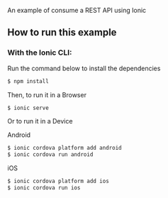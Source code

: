 An example of consume a REST API using Ionic

## How to run this example

### With the Ionic CLI:

Run the command below to install the dependencies

```bash
$ npm install
```

Then, to run it in a Browser

```bash
$ ionic serve
```

Or to run it in a Device

Android

```bash
$ ionic cordova platform add android
$ ionic cordova run android
```

iOS

```bash
$ ionic cordova platform add ios
$ ionic cordova run ios
```
